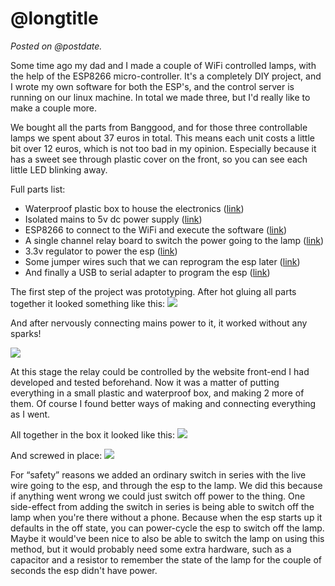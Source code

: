 <!-- title = ESP8266 lamp project -->
<!-- longtitle = ESP8266 lamp project -->
<!-- postdate = 29th of January 2019 -->
<!-- description = My journey to build a completely DIY and custom IoT relay to control lights. -->

# @longtitle

_Posted on @postdate._

Some time ago my dad and I made a couple of WiFi controlled lamps, with the help of the ESP8266 micro-controller.
It's a completely DIY project, and I wrote my own software for both the ESP's, and the control server is running on
our linux machine. In total we made three, but I'd really like to make a couple more.

We bought all the parts from Banggood, and for those three controllable lamps we spent about 37 euros in total.
This means each unit costs a little bit over 12 euros, which is not too bad in my opinion.
Especially because it has a sweet see through plastic cover on the front, so you can see each little LED blinking away.

Full parts list:
- Waterproof plastic box to house the electronics ([link](https://www.banggood.com/3Pcs-SONOFF-IP66-Waterproof-Junction-Case-Waterproof-Box-Water-resistant-Shell-p-1279762.html?rmmds=myorder&cur_warehouse=CN))
- Isolated mains to 5v dc power supply ([link](https://www.banggood.com/3Pcs-AC-DC-Isolated-AC-110V-220V-To-DC-5V-600mA-Constant-Voltage-Switch-Power-Supply-Converter-p-1144707.html?rmmds=myorder&cur_warehouse=CN))
- ESP8266 to connect to the WiFi and execute the software ([link](https://www.banggood.com/3Pcs-Upgraded-Version-1M-Flash-ESP-01-WIFI-Transceiver-Wireless-Module-p-980109.html?rmmds=myorder&cur_warehouse=CN))
- A single channel relay board to switch the power going to the lamp ([link](https://www.banggood.com/3Pcs-5V-Relay-5-12V-TTL-Signal-1-Channel-Module-High-Level-Expansion-Board-For-Arduino-p-1178211.html?rmmds=myorder&cur_warehouse=CN))
- 3.3v regulator to power the esp ([link](https://www.banggood.com/5V-To-3_3V-DC-DC-Step-Down-Power-Supply-Buck-Module-AMS1117-800MA-p-933674.html?rmmds=myorder&cur_warehouse=CN))
- Some jumper wires such that we can reprogram the esp later ([link](https://www.banggood.com/120pcs-20cm-Male-To-Female-Female-To-Female-Male-To-Male-Color-Breadboard-Jumper-Cable-Dupont-Wire-Combination-For-Arduino-p-974006.html?rmmds=myorder&cur_warehouse=CN))
- And finally a USB to serial adapter to program the esp ([link](https://www.banggood.com/USB-To-ESP8266-WIFI-Module-Adapter-Board-Mobile-Computer-Wireless-Communication-MCU-p-1224390.html?rmmds=myorder&cur_warehouse=CN))

The first step of the project was prototyping. After hot gluing all parts together it looked something like this:
![](/assets/esp8266-lamp-wip-1.jpg)

And after nervously connecting mains power to it, it worked without any sparks!

![](/assets/esp8266-lamp-wip-2.jpg)

At this stage the relay could be controlled by the website front-end I had developed and tested beforehand.
Now it was a matter of putting everything in a small plastic and waterproof box, and making 2 more of them.
Of course I found better ways of making and connecting everything as I went.

All together in the box it looked like this:
![](/assets/esp8266-lamp-finished-box.jpg)

And screwed in place:
![](/assets/esp8266-lamp-finished-wall.jpg)

For “safety” reasons we added an ordinary switch in series with the live wire going to the esp, and through the esp to the lamp.
We did this because if anything went wrong we could just switch off power to the thing.
One side-effect from adding the switch in series is being able to switch off the lamp when you're there without a phone.
Because when the esp starts up it defaults in the off state, you can power-cycle the esp to switch off the lamp.
Maybe it would've been nice to also be able to switch the lamp on using this method, but it would probably need
some extra hardware, such as a capacitor and a resistor to remember the state of the lamp for the
couple of seconds the esp didn't have power.
